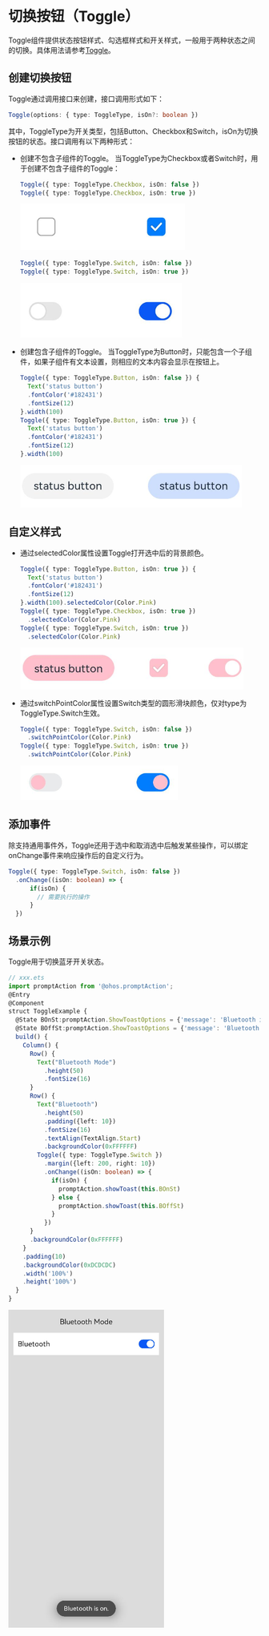 # 切换按钮（Toggle）


Toggle组件提供状态按钮样式、勾选框样式和开关样式，一般用于两种状态之间的切换。具体用法请参考[Toggle](../reference/arkui-ts/ts-basic-components-toggle.md)。


## 创建切换按钮

Toggle通过调用接口来创建，接口调用形式如下：



```ts
Toggle(options: { type: ToggleType, isOn?: boolean })
```


其中，ToggleType为开关类型，包括Button、Checkbox和Switch，isOn为切换按钮的状态。接口调用有以下两种形式：


- 创建不包含子组件的Toggle。
  当ToggleType为Checkbox或者Switch时，用于创建不包含子组件的Toggle：


  ```ts
  Toggle({ type: ToggleType.Checkbox, isOn: false })
  Toggle({ type: ToggleType.Checkbox, isOn: true })
  ```

  ![zh-cn_image_0000001562940485](figures/zh-cn_image_0000001562940485.png)


  ```ts
  Toggle({ type: ToggleType.Switch, isOn: false })
  Toggle({ type: ToggleType.Switch, isOn: true })
  ```

  ![zh-cn_image_0000001511421228](figures/zh-cn_image_0000001511421228.png)


- 创建包含子组件的Toggle。
  当ToggleType为Button时，只能包含一个子组件，如果子组件有文本设置，则相应的文本内容会显示在按钮上。


  ```ts
  Toggle({ type: ToggleType.Button, isOn: false }) {
    Text('status button')
    .fontColor('#182431')
    .fontSize(12)
  }.width(100)
  Toggle({ type: ToggleType.Button, isOn: true }) {
    Text('status button')
    .fontColor('#182431')
    .fontSize(12)
  }.width(100)
  ```

  ![zh-cn_image_0000001511900404](figures/zh-cn_image_0000001511900404.png)


## 自定义样式

- 通过selectedColor属性设置Toggle打开选中后的背景颜色。

  ```ts
  Toggle({ type: ToggleType.Button, isOn: true }) {
    Text('status button')
    .fontColor('#182431')
    .fontSize(12)
  }.width(100).selectedColor(Color.Pink)
  Toggle({ type: ToggleType.Checkbox, isOn: true })
    .selectedColor(Color.Pink)
  Toggle({ type: ToggleType.Switch, isOn: true })
    .selectedColor(Color.Pink)
  ```

  ![zh-cn_image_0000001563060657](figures/zh-cn_image_0000001563060657.png)

- 通过switchPointColor属性设置Switch类型的圆形滑块颜色，仅对type为ToggleType.Switch生效。

  ```ts
  Toggle({ type: ToggleType.Switch, isOn: false })
    .switchPointColor(Color.Pink)
  Toggle({ type: ToggleType.Switch, isOn: true })
    .switchPointColor(Color.Pink)
  ```

  ![zh-cn_image_0000001511421232](figures/zh-cn_image_0000001511421232.png)


## 添加事件

除支持通用事件外，Toggle还用于选中和取消选中后触发某些操作，可以绑定onChange事件来响应操作后的自定义行为。


```ts
Toggle({ type: ToggleType.Switch, isOn: false })
  .onChange((isOn: boolean) => {
      if(isOn) {
        // 需要执行的操作
      }
  })
```


## 场景示例

Toggle用于切换蓝牙开关状态。



```ts
// xxx.ets
import promptAction from '@ohos.promptAction';
@Entry
@Component
struct ToggleExample {
  @State BOnSt:promptAction.ShowToastOptions = {'message': 'Bluetooth is on.'}
  @State BOffSt:promptAction.ShowToastOptions = {'message': 'Bluetooth is off.'}
  build() {
    Column() {
      Row() {
        Text("Bluetooth Mode")
          .height(50)
          .fontSize(16)
      }
      Row() {
        Text("Bluetooth")
          .height(50)
          .padding({left: 10})
          .fontSize(16)
          .textAlign(TextAlign.Start)
          .backgroundColor(0xFFFFFF)
        Toggle({ type: ToggleType.Switch })
          .margin({left: 200, right: 10})
          .onChange((isOn: boolean) => {
            if(isOn) {
              promptAction.showToast(this.BOnSt)
            } else {
              promptAction.showToast(this.BOffSt)
            }
          })
      }
      .backgroundColor(0xFFFFFF)
    }
    .padding(10)
    .backgroundColor(0xDCDCDC)
    .width('100%')
    .height('100%')
  }
}
```


![zh-cn_image_0000001511740448](figures/zh-cn_image_0000001511740448.png)
